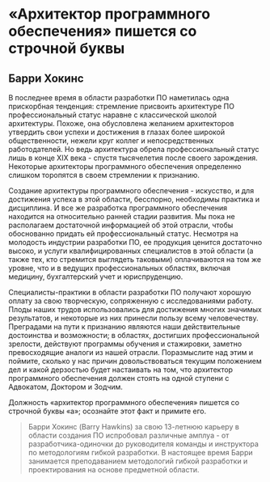 # «Архитектор программного обеспечения» пишется со строчной буквы

## Барри Хокинс

В последнее время в области разработки ПО наметилась одна прискорбная
тенденция: стремление присвоить архитектуре ПО профессиональный
статус наравне с классической школой архитектуры. Похоже, она обусловлена
желанием архитекторов утвердить свои успехи и достижения в глазах более
широкой общественности, нежели круг коллег и непосредственных
работодателей. Но ведь архитектура обрела профессиональный статус лишь в
конце XIX века - спустя тысячелетия после своего зарождения. Некоторые
архитекторы программного обеспечения определенно слишком торопятся
в своем стремлении к признанию.

Создание архитектуры программного обеспечения - искусство, и для
достижения успеха в этой области, бесспорно, необходимы практика и
дисциплина. И все же разработка программного обеспечения находится на
относительно ранней стадии развития. Мы пока не располагаем
достаточной информацией об этой отрасли, чтобы обоснованно придать ей
профессиональный статус. Несмотря на молодость индустрии разработки ПО, ее
продукция ценится достаточно высоко, и услуги квалифицированных
специалистов в этой области (а также тех, кто стремится выглядеть таковыми)
оплачиваются на том же уровне, что и в ведущих профессиональных
областях, включая медицину, бухгалтерский учет и юриспруденцию.

Специалисты-практики в области разработки ПО получают хорошую
оплату за свою творческую, сопряженную с исследованиями работу. Плоды
наших трудов использовались для достижения многих значимых результатов,
и некоторые из них принесли пользу всему человечеству. Преградами на
пути к признанию являются наши действительные достоинства и возможности; в областях, достигших профессиональной зрелости, действуют
программы обучения и стажировки, заметно превосходящие аналоги из нашей
отрасли. Поразмыслите над этим и поймите, сколько у нас причин
довольствоваться текущим положением дел и какой дерзостью будет настаивать
на том, что архитектор программного обеспечения должен стоять на одной
ступени с Адвокатом, Доктором и Зодчим.

Должность «архитектор программного обеспечения» пишется со строчной
буквы «а»; осознайте этот факт и примите его.

> Барри Хокинс (Barry Hawkins) за свою 13-летнюю карьеру в области
создания ПО испробовал различные амплуа - от разработчика-одиночки до
руководителя команды и инструктора по методологиям гибкой разработки.
В настоящее время Барри занимается преподаванием методологий гибкой
разработки и проектирования на основе предметной области.
